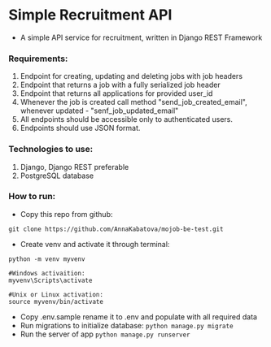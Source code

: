 # Simple Recruitment API
- A simple API service for recruitment, written in Django REST Framework

### Requirements:
1. Endpoint for creating, updating and deleting jobs with job headers
2. Endpoint that returns a job with a fully serialized job header
3. Endpoint that returns all applications for provided user_id
4. Whenever the job is created call method "send_job_created_email", whenever updated - "senf_job_updated_email"
5. All endpoints should be accessible only to authenticated users.
6. Endpoints should use JSON format.

### Technologies to use:
1. Django, Django REST preferable
2. PostgreSQL database

### How to run:
- Copy this repo from github:
```git
git clone https://github.com/AnnaKabatova/mojob-be-test.git
```
- Create venv and activate it through terminal:
```git
python -m venv myvenv

#Windows activaition:
myvenv\Scripts\activate

#Unix or Linux activation:
source myvenv/bin/activate
```
- Copy .env.sample rename it to .env and populate with all required data
- Run migrations to initialize database: ```python manage.py migrate```
- Run the server of app ```python manage.py runserver```
